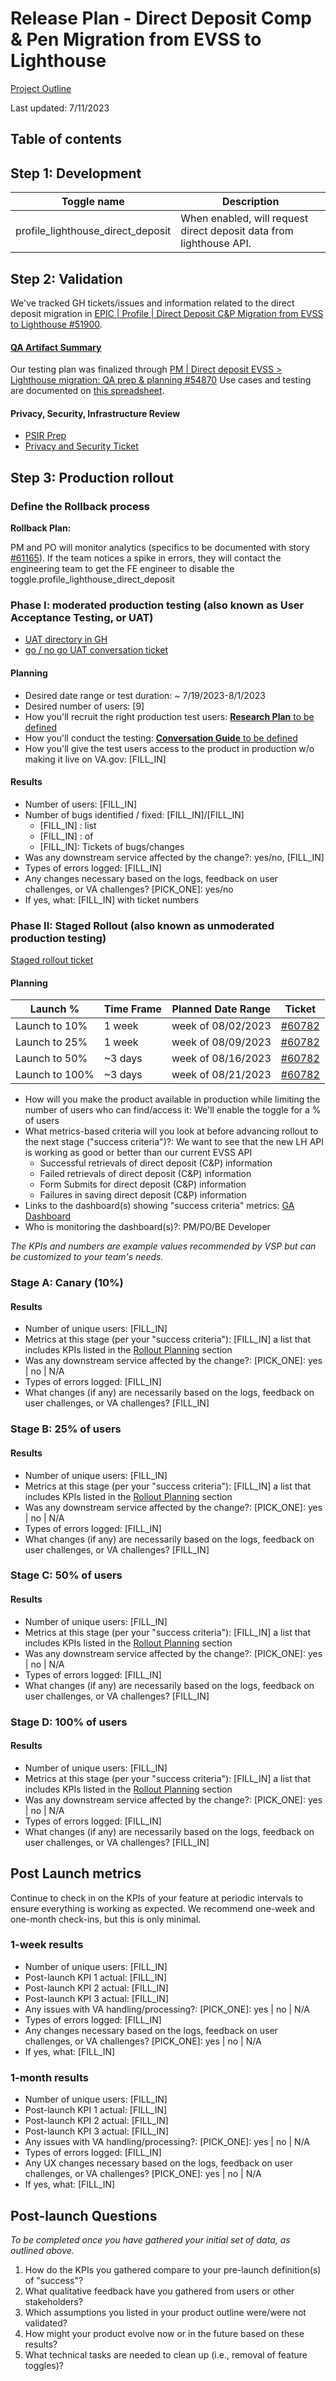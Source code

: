 <!-- markdownlint-disable MD024 -->
# Release Plan - Direct Deposit Comp & Pen Migration from EVSS to Lighthouse
 [Project Outline](https://github.com/department-of-veterans-affairs/va.gov-team/tree/master/products/identity-personalization/direct-deposit/evss-lighthouse-migration#readme)

Last updated: 7/11/2023

## Table of contents


## Step 1: Development

| Toggle name | Description |
| ----------- | ----------- |
| profile_lighthouse_direct_deposit | When enabled, will request direct deposit data from lighthouse API. |

## Step 2: Validation

We've tracked GH tickets/issues and information related to the direct deposit migration in [EPIC | Profile | Direct Deposit C&P Migration from EVSS to Lighthouse #51900](https://github.com/department-of-veterans-affairs/va.gov-team/issues/51900).

#### [**QA Artifact Summary**](https://github.com/department-of-veterans-affairs/va.gov-team/blob/master/products/identity-personalization/direct-deposit/evss-lighthouse-migration/QA/README.md)

Our testing plan was finalized through [PM | Direct deposit EVSS > Lighthouse migration: QA prep & planning #54870](https://github.com/department-of-veterans-affairs/va.gov-team/issues/54870)
Use cases and testing are documented on [this spreadsheet](https://docs.google.com/spreadsheets/d/1xflLNJhUSVslzLbVQtMkYkzsBGAhIccnmYW0GL_Ihd0/edit#gid=0).  


#### Privacy, Security, Infrastructure Review
- [PSIR Prep](https://github.com/department-of-veterans-affairs/va.gov-team-sensitive/blob/95947f796f73c3fc008549338e7adc510495c938/products/identity-personalization/profile/direct_deposit/lighthouse/psir_prep.md)
- [Privacy and Security Ticket](https://github.com/department-of-veterans-affairs/va.gov-team-sensitive/issues/1059) 

## Step 3: Production rollout

### Define the Rollback process

**Rollback Plan:**

PM and PO will monitor analytics (specifics to be documented with story [#61165](https://github.com/department-of-veterans-affairs/va.gov-team/issues/61165)). If the team notices a spike in errors, they will contact the engineering team to get the FE engineer to disable the toggle.profile_lighthouse_direct_deposit

### Phase I: moderated production testing (also known as User Acceptance Testing, or UAT)

- [UAT directory in GH](https://github.com/department-of-veterans-affairs/va.gov-team/tree/master/products/identity-personalization/direct-deposit/evss-lighthouse-migration/UAT)
- [go / no go UAT conversation ticket](https://github.com/department-of-veterans-affairs/va.gov-team/issues/61177)

#### Planning

- Desired date range or test duration: ~ 7/19/2023-8/1/2023
- Desired number of users: [9]
- How you'll recruit the right production test users: [**Research Plan** to be defined](https://github.com/department-of-veterans-affairs/va.gov-team/issues/60942) 
- How you'll conduct the testing: [**Conversation Guide** to be defined](https://github.com/department-of-veterans-affairs/va.gov-team/issues/60942) 
- How you'll give the test users access to the product in production w/o making it live on VA.gov: [FILL_IN]

#### Results

- Number of users: [FILL_IN]
- Number of bugs identified / fixed: [FILL_IN]/[FILL_IN]
  - [FILL_IN] : list
  - [FILL_IN] : of
  - [FILL_IN]: Tickets of bugs/changes
- Was any downstream service affected by the change?: yes/no, [FILL_IN]
- Types of errors logged: [FILL_IN]
- Any changes necessary based on the logs, feedback on user challenges, or VA challenges? [PICK_ONE]: yes/no
- If yes, what: [FILL_IN] with ticket numbers

### Phase II: Staged Rollout (also known as unmoderated production testing)

[Staged rollout ticket](https://github.com/department-of-veterans-affairs/va.gov-team/issues/60782)

#### Planning
  
|Launch % |Time Frame | Planned Date Range | Ticket | 
|-------|-----------|-----------|------|
| Launch to 10% | 1 week | week of 08/02/2023 | [#60782](https://github.com/department-of-veterans-affairs/va.gov-team/issues/60782) |
| Launch to 25% | 1 week | week of 08/09/2023 |[#60782](https://github.com/department-of-veterans-affairs/va.gov-team/issues/60782) |
| Launch to 50% | ~3 days | week of 08/16/2023 |  [#60782](https://github.com/department-of-veterans-affairs/va.gov-team/issues/60782)|
| Launch to 100% | ~3 days | week of 08/21/2023 |[#60782](https://github.com/department-of-veterans-affairs/va.gov-team/issues/60782) |
  
- How will you make the product available in production while limiting the number of users who can find/access it: We'll enable the toggle for a % of users
- What metrics-based criteria will you look at before advancing rollout to the next stage ("success criteria")?: We want to see that the new LH API is working as good or better than our current EVSS API
  - Successful retrievals of direct deposit (C&P) information
  - Failed retrievals of direct deposit (C&P) information
  - Form Submits for direct deposit (C&P) information
  - Failures in saving direct deposit (C&P) information
- Links to the dashboard(s) showing "success criteria" metrics:  [GA Dashboard](https://analytics.google.com/analytics/web/?authuser=0#/dashboard/naG_-UneTxy50WvvIH0GGQ/a50123418w177519031p176188361/)
- Who is monitoring the dashboard(s)?: PM/PO/BE Developer 

*The KPIs and numbers are example values recommended by VSP but can be customized to your team's needs.*

### Stage A: Canary (10%)

#### Results

- Number of unique users: [FILL_IN]
- Metrics at this stage (per your "success criteria"): [FILL_IN] a list that includes KPIs listed in the [Rollout Planning](#rollout-planning) section
- Was any downstream service affected by the change?: [PICK_ONE]: yes | no |  N/A
- Types of errors logged: [FILL_IN]
- What changes (if any) are necessarily based on the logs, feedback on user challenges, or VA challenges? [FILL_IN]

### Stage B: 25% of users

#### Results

- Number of unique users: [FILL_IN]
- Metrics at this stage (per your "success criteria"): [FILL_IN] a list that includes KPIs listed in the [Rollout Planning](#rollout-planning) section
- Was any downstream service affected by the change?: [PICK_ONE]: yes | no |  N/A
- Types of errors logged: [FILL_IN]
- What changes (if any) are necessarily based on the logs, feedback on user challenges, or VA challenges? [FILL_IN]

### Stage C: 50% of users

#### Results

- Number of unique users: [FILL_IN]
- Metrics at this stage (per your "success criteria"): [FILL_IN] a list that includes KPIs listed in the [Rollout Planning](#rollout-planning) section
- Was any downstream service affected by the change?: [PICK_ONE]: yes | no |  N/A
- Types of errors logged: [FILL_IN]
- What changes (if any) are necessarily based on the logs, feedback on user challenges, or VA challenges? [FILL_IN]

### Stage D: 100% of users

#### Results

- Number of unique users: [FILL_IN]
- Metrics at this stage (per your "success criteria"): [FILL_IN] a list that includes KPIs listed in the [Rollout Planning](#rollout-planning) section
- Was any downstream service affected by the change?: [PICK_ONE]: yes | no |  N/A
- Types of errors logged: [FILL_IN]
- What changes (if any) are necessarily based on the logs, feedback on user challenges, or VA challenges? [FILL_IN]



## Post Launch metrics

Continue to check in on the KPIs of your feature at periodic intervals to ensure everything is working as expected. We recommend one-week and one-month check-ins, but this is only minimal.

### 1-week results

- Number of unique users: [FILL_IN]
- Post-launch KPI 1 actual: [FILL_IN]
- Post-launch KPI 2 actual: [FILL_IN]
- Post-launch KPI 3 actual: [FILL_IN]
- Any issues with VA handling/processing?:  [PICK_ONE]: yes | no |  N/A
- Types of errors logged: [FILL_IN]
- Any changes necessary based on the logs, feedback on user challenges, or VA challenges? [PICK_ONE]: yes | no |  N/A
- If yes, what: [FILL_IN]

### 1-month results

- Number of unique users: [FILL_IN]
- Post-launch KPI 1 actual: [FILL_IN]
- Post-launch KPI 2 actual: [FILL_IN]
- Post-launch KPI 3 actual: [FILL_IN]
- Any issues with VA handling/processing?: [PICK_ONE]: yes | no |  N/A
- Types of errors logged: [FILL_IN]
- Any UX changes necessary based on the logs, feedback on user challenges, or VA challenges? [PICK_ONE]: yes | no |  N/A
- If yes, what: [FILL_IN]

## Post-launch Questions

*To be completed once you have gathered your initial set of data, as outlined above.*

1. How do the KPIs you gathered compare to your pre-launch definition(s) of "success"?
1. What qualitative feedback have you gathered from users or other stakeholders?
1. Which assumptions you listed in your product outline were/were not validated?
1. How might your product evolve now or in the future based on these results?
1. What technical tasks are needed to clean up (i.e., removal of feature toggles)?
